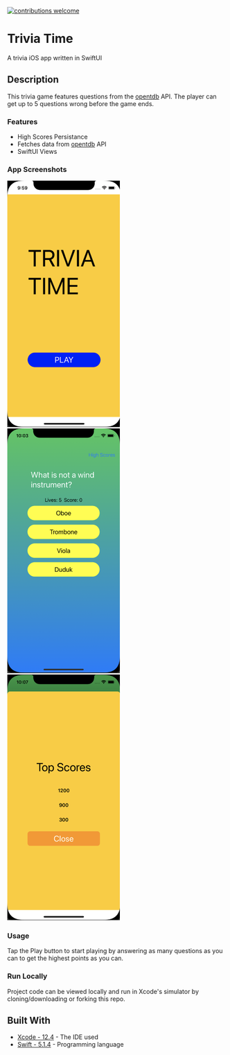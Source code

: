 [![contributions welcome](https://img.shields.io/badge/contributions-welcome-brightgreen.svg?style=flat)](https://github.com/dwyl/esta/issues)

# Trivia Time
A trivia iOS app written in SwiftUI

## Description
This trivia game features questions from the [opentdb](https://opentdb.com) API. The player can get up to 5 questions wrong before the game ends. 

### Features
* High Scores Persistance
* Fetches data from [opentdb](https://opentdb.com) API
* SwiftUI Views

### App Screenshots
<img src = "Screenshots/TriviaTime.png" width = "260" /> <img src = "Screenshots/TriviaTime2.png" width = "260" /> <img src = "Screenshots/TriviaTime3.png" width = "260" />

### Usage
Tap the Play button to start playing by answering as many questions as you can to get the highest points as you can.

### Run Locally
Project code can be viewed locally and run in Xcode's simulator by cloning/downloading or forking this repo.

## Built With
* [Xcode - 12.4](https://developer.apple.com/xcode/) - The IDE used
* [Swift - 5.1.4](https://developer.apple.com/swift/) - Programming language
